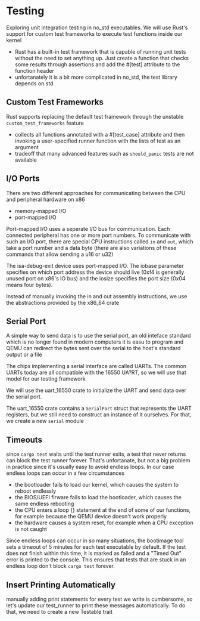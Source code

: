 # Testing
Exploring unit integration testing in no_std executables. We will use Rust's support for custom test frameworks to execute test functions inside our kernel

* Rust has a built-in test framework that is capable of running unit tests without the need to set anything up. Just create a function that checks some results through assertions and add the #[test] attribute to the function header
* unfortanately it is a bit more complicated in no_std, the test library depends on std

## Custom Test Frameworks
Rust supports replacing the default test framework through the unstable `custom_test_frameworks` feature
* collects all functions annotated with a #[test_case] attribute and then invoking a user-specified runner function with the lists of test as an argument
* tradeoff that many advanced features such as `should_panic` tests are not available

## I/O Ports
There are two different approaches for communicating between the CPU and peripheral hardware on x86
* memory-mapped I/O
* port-mapped I/O

Port-mapped I/O uses a seperate I/O bus for communication. Each connected peripheral has one or more port numbers. To communicate with such an I/O port, there are special CPU instructions called `in` and `out`, which take a port number and a data byte (there are also variations of these commands that allow sending a u16 or u32)

The isa-debug-exit device uses port-mapped I/O. The iobase parameter specifies on which port address the device should live (0xf4 is generally unused port on x86's IO bus) and the iosize specifies the port size (0x04 means four bytes).

Instead of manually invoking the in and out assembly instructions, we use the abstractions provided by the x86_64 crate

## Serial Port
A simple way to send data is to use the serial port, an old inteface standard which is no longer found in modern computers
it is easu to program and QEMU can redirect the bytes sent over the serial to the host's standard output or a file

The chips implementing a serial interface are called UARTs. The common UARTs today are all compatible with the 16550 UA?RT, so we will use that model for our testing framework

We will use the uart_16550 crate to initialize the UART and send data over the serial port.

The uart_16550 crate contains a `SerialPort` struct that represents the UART registers, but we still need to construct an instance of it ourselves. For that, we create a new `serial` module

## Timeouts
since `cargo test` waits until the test runner exits, a test that never returns can block the test runner forever.
That's unfortanate, but not a big problem in practice since it's usually easy to avoid endless loops. In our case endless loops can occur in a few circumstances
* the bootloader fails to load our kernel, which causes the system to reboot endlessly
* the BIOS/UEFI firware fails to load the bootloader, which causes the same endless rebooting
* the CPU enters a loop {} statement at the end of some of our functions, for example because the QEMU device doesn't work properly
* the hardware causes a system reset, for example when a CPU exception is not caught

Since endless loops can occur in so many situations, the bootimage tool sets a timeout of 5 minutes for each test executable by default.
If the test does not finish within this time, it is marked as failed and a "Timed Out" error is printed to the console. This ensures that tests that are stuck in an endless loop don't block `cargo test` forever.

## Insert Printing Automatically
manually adding print statements for every test we write is cumbersome, so let's update our test_runner to print these messages automatically. To do that, we need to create a new Testable trait
